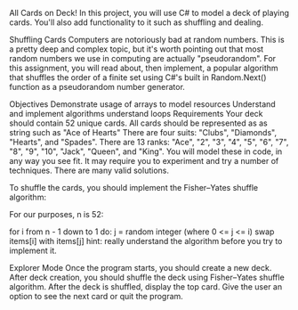 All Cards on Deck!
In this project, you will use C# to model a deck of playing cards. You'll also add functionality to it such as shuffling and dealing.

Shuffling Cards
Computers are notoriously bad at random numbers. This is a pretty deep and complex topic, but it's worth pointing out that most random numbers we use in computing are actually "pseudorandom". For this assignment, you will read about, then implement, a popular algorithm that shuffles the order of a finite set using C#'s built in Random.Next() function as a pseudorandom number generator.

Objectives
Demonstrate usage of arrays to model resources
Understand and implement algorithms
understand loops
Requirements
Your deck should contain 52 unique cards.
All cards should be represented as as string such as "Ace of Hearts"
There are four suits: "Clubs", "Diamonds", "Hearts", and "Spades".
There are 13 ranks: "Ace", "2", "3", "4", "5", "6", "7", "8", "9", "10", "Jack", "Queen", and "King".
You will model these in code, in any way you see fit. It may require you to experiment and try a number of techniques. There are many valid solutions.

To shuffle the cards, you should implement the Fisher–Yates shuffle algorithm:

For our purposes, n is 52:

for i from n - 1 down to 1 do:
j = random integer (where 0 <= j <= i)
swap items[i] with items[j]
hint: really understand the algorithm before you try to implement it.

Explorer Mode
Once the program starts, you should create a new deck.
After deck creation, you should shuffle the deck using Fisher–Yates shuffle algorithm.
After the deck is shuffled, display the top card.
Give the user an option to see the next card or quit the program.
